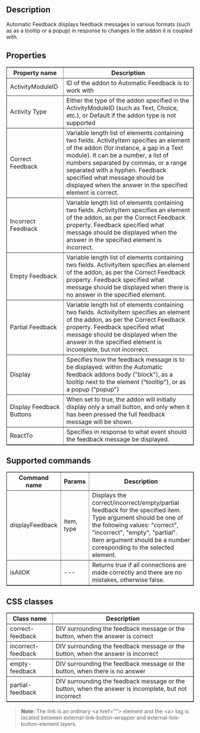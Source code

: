 ## Description
Automatic Feedback displays feedback messages in various formats (such as as a tooltip or a popup) in response to changes in the addon it is coupled with.
## Properties

<table border='1'>
    <tr>
        <th>Property name</th>
        <th>Description</th>
    </tr>
    <tr>
        <td>ActivityModuleID</td>
        <td>ID of the addon to Automatic Feedback is to work with</td>
    </tr>
    <tr>
        <td>Activity Type</td>
        <td>Either the type of the addon specified in the ActivityModuleID (such as Text, Choice, etc.), or Default if the addon type is not supported</td>
    </tr>
    <tr>
        <td>Correct Feedback</td>
        <td>Variable length list of elements containing two fields. ActivityItem specifies an element of the addon (for instance, a gap in a Text module). It can be a number, a list of numbers separated by commas, or a range separated with a hyphen. Feedback specified what message should be displayed when the answer in the specified element is correct.</td>
    </tr>
    <tr>
        <td>Incorrect Feedback</td>
        <td>Variable length list of elements containing two fields. ActivityItem specifies an element of the addon, as per the Correct Feedback property. Feedback specified what message should be displayed when the answer in the specified element is incorrect.</td>
    </tr>
    <tr>
        <td>Empty Feedback</td>
        <td>Variable length list of elements containing two fields. ActivityItem specifies an element of the addon, as per the Correct Feedback property. Feedback specified what message should be displayed when there is no answer in the specified element.</td>
    </tr>
    <tr>
        <td>Partial Feedback</td>
        <td>Variable length list of elements containing two fields. ActivityItem specifies an element of the addon, as per the Correct Feedback property. Feedback specified what message should be displayed when the answer in the specified element is incomplete, but not incorrect.</td>
    </tr>
    <tr>
        <td>Display</td>
        <td>Specifies how the feedback message is to be displayed: within the Automatic feedback addons body ("block"), as a tooltip next to the element ("tooltip"), or as a popup ("popup")</td>
    </tr>
    <tr>
        <td>Display Feedback Buttons</td>
        <td>When set to true, the addon will initially display only a small button, and only when it has been pressed the full feedback message will be shown.</td>
    </tr>
    <tr>
        <td>ReactTo</td>
        <td>Specifies in response to what event should the feedback message be displayed.</td>
    </tr>
</table>

## Supported commands

 <table border='1'>
     <tr>
         <th>Command name</th>
         <th>Params</th>
         <th>Description</th>
     </tr>
     <tr>
         <td>displayFeedback</td>
         <td>item, type</td>
         <td>Displays the correct/incorrect/empty/partial feedback for the specified item. Type argument should be one of the following values: "correct", "incorrect", "empty", "partial". Item argument should be a number coresponding to the selected element. </td>
     </tr>
     <tr>
         <td>isAllOK</td>
         <td>---</td>
         <td>Returns true if all connections are made correctly and there are no mistakes, otherwise false.</td>
     </tr>
 </table>

## CSS classes

<table border='1'>
    <tr>
        <th>Class name</th>
        <th>Description</th>
    </tr>
    <tr>
        <td>correct-feedback</td>
        <td>DIV surrounding the feedback message or the button, when the answer is correct</td>
    </tr>
    <tr>
        <td>incorrect-feedback</td>
        <td>DIV surrounding the feedback message or the button, when the answer is incorrect</td>
    </tr>
    <tr>
        <td>empty-feedback</td>
        <td>DIV surrounding the feedback message or the button, when there is no answer</td>
    </tr>
    <tr>
        <td>partial-feedback</td>
        <td>DIV surrounding the feedback message or the button, when the answer is incomplete, but not incorrect</td>
    </tr>
</table>

> **Note:** The link is an ordinary &lt;a href=""&gt; element and the &lt;a&gt; tag is located between external-link-button-wrapper and external-link-button-element layers.
